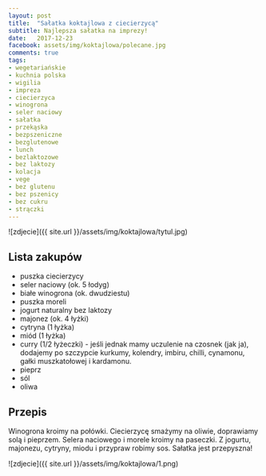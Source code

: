 ```yaml
---
layout: post
title:  "Sałatka koktajlowa z ciecierzycą"
subtitle: Najlepsza sałatka na imprezy!
date:   2017-12-23
facebook: assets/img/koktajlowa/polecane.jpg
comments: true
tags:
- wegetariańskie
- kuchnia polska
- wigilia
- impreza
- ciecierzyca
- winogrona
- seler naciowy
- sałatka
- przekąska
- bezpszeniczne
- bezglutenowe
- lunch
- bezlaktozowe
- bez laktozy
- kolacja
- vege
- bez glutenu
- bez pszenicy
- bez cukru
- strączki
---
```


![zdjecie]({{ site.url }}/assets/img/koktajlowa/tytul.jpg)

## Lista zakupów

* puszka ciecierzycy
* seler naciowy (ok. 5 łodyg)
* białe winogrona (ok. dwudziestu)
* puszka moreli 
* jogurt naturalny bez laktozy
* majonez (ok. 4 łyżki)
* cytryna (1 łyżka)
* miód (1 łyżka)
* curry (1/2 łyżeczki) - jeśli jednak mamy uczulenie na czosnek (jak ja), dodajemy po szczypcie kurkumy, kolendry, imbiru, chilli, cynamonu, gałki muszkatołowej i kardamonu.
* pieprz
* sól
* oliwa

## Przepis

Winogrona kroimy na połówki. Ciecierzycę smażymy na oliwie, doprawiamy solą i pieprzem. Selera naciowego i morele kroimy na paseczki. Z jogurtu, majonezu, cytryny, miodu i przypraw robimy sos. Sałatka jest przepyszna!

![zdjecie]({{ site.url }}/assets/img/koktajlowa/1.png)
